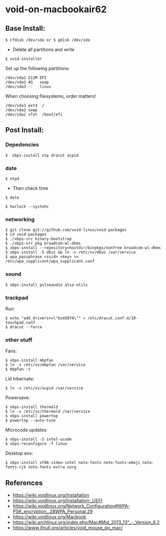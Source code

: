 # void-on-macbookair62

## Base Install: 

```
$ cfdisk /dev/sda or $ gdisk /dev/sda
```
* Delete all partitions and write

```
$ void-installer
```

Set up the following partitions:
```
/dev/sda1 512M EFI
/dev/sda2 4G   swap
/dev/sda3 --   linux
```

When choosing filesystems, order matters!
```
/dev/sda3 ext4  /
/dev/sda2 swap
/dev/sda1 vfat  /boot/efi
```

## Post Install:

### Depedencies

 ```
 $  xbps-install ntp dracut acpid
 ```

### date

 ```
 $ ntpd
 ```
 * Then check time
 ```
 $ date
 ```
 
 ```
 $ hwclock --systohc
 ```

### networking
```
$ git clone git://github.com/void-linux/void-packages
$ cd void-packages
$ ./xbps-src binary-bootstrap
$ ./xbps-src pkg broadcom-wl-dkms
$ xbps-install --repository=hostdir/binpkgs/nonfree broadcom-wl-dkms
$ xbps-install -S dbus && ln -s /etc/sv/dbus /var/service
$ wpa_passphrase <ssid> <key> >> /etc/wpa_supplicant/wpa_supplicant.conf
```
  
### sound
```
$ xbps-install pulseaudio alsa-utils
```

### trackpad
Run:
```
$ echo "add_drivers+=\"bcm5974\"" > /etc/dracut.conf.d/10-touchpad.conf
$ dracut --force
```

### other stuff
Fans:
```
$ xbps-install mbpfan
$ ln -s /etc/sv/mbpfan /var/service
$ mbpfan -t
```
 
Lid hibernate:
```
$ ln -s /etc/sv/acpid /var/service
```
  
Powersave:
```
$ xbps-install thermald
$ ln -s /etc/sv/thermald /var/service
$ xbps-install powertop
$ powertop --auto-tune
```

Microcode updates:
```
$ xbps-install -S intel-ucode
$ xbps-reconfigure -f linux
```

Desktop env:
```
$ xbps-install xf86-video-intel noto-fonts noto-fonts-emoji noto-fonts-cjk noto-fonts-extra xorg
```
   
## References
* https://wiki.voidlinux.org/Installation
* https://wiki.voidlinux.org/Installation:_UEFI
* https://wiki.voidlinux.org/Network_Configuration#WPA-PSK_encryption_.28WPA_Personal.29
* https://wiki.voidlinux.org/Macbook
* https://wiki.archlinux.org/index.php/Mac#Mid_2013_13"_-_Version_6,2
* https://www.ifnull.org/articles/void_mouse_on_mac/
